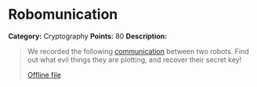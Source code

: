 # Robomunication

**Category:** Cryptography
**Points:** 80
**Description:**

> We recorded the following [communication](https://2013.picoctf.com/problems/robo.mp3) between two robots. Find out what evil things they are plotting, and recover their secret key!
>
> [Offline file](robo.mp3)
